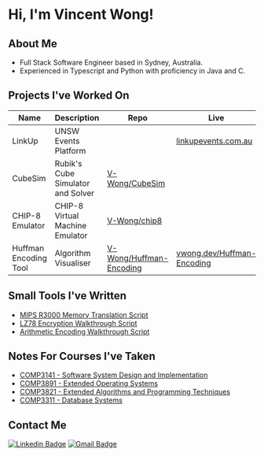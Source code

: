 # Hi, I'm Vincent Wong!
## About Me
- Full Stack Software Engineer based in Sydney, Australia.
- Experienced in Typescript and Python with proficiency in Java and C.

## Projects I've Worked On
|Name|Description|Repo|Live|
|-|-|-|-|
|LinkUp|UNSW Events Platform||[linkupevents.com.au](https://linkupevents.com.au/)|
|CubeSim|Rubik's Cube Simulator and Solver|[V-Wong/CubeSim](https://github.com/V-Wong/CubeSim)||
|CHIP-8 Emulator|CHIP-8 Virtual Machine Emulator|[V-Wong/chip8](https://github.com/V-Wong/chip8)||
|Huffman Encoding Tool| Algorithm Visualiser|[V-Wong/Huffman-Encoding](https://github.com/V-Wong/HUffman-Encoding)|[vwong.dev/Huffman-Encoding](https://vwong.dev/Huffman-Encoding/)

## Small Tools I've Written
- [MIPS R3000 Memory Translation Script](https://github.com/V-Wong/COMP3891/blob/main/misc/memory_translation.py)
- [LZ78 Encryption Walkthrough Script](https://github.com/V-Wong/MATH3411/blob/master/LZ78.py)
- [Arithmetic Encoding Walkthrough Script](https://github.com/V-Wong/MATH3411/blob/master/arithmetic_coding.py)

## Notes For Courses I've Taken
- [COMP3141 - Software System Design and Implementation](https://github.com/V-Wong/COMP3141)
- [COMP3891 - Extended Operating Systems](https://github.com/V-Wong/COMP3891)
- [COMP3821 - Extended Algorithms and Programming Techniques](https://github.com/V-Wong/COMP3821)
- [COMP3311 - Database Systems](https://github.com/V-Wong/COMP3311)

## Contact Me
[![Linkedin Badge](https://img.shields.io/badge/-Vincent_Wong-blue?style=flat-square&logo=Linkedin&logoColor=white&link=https://www.linkedin.com/in/vincent-wc-wong//)](https://www.linkedin.com/in/vincent-wc-wong/) 
[![Gmail Badge](https://img.shields.io/badge/-vincent@vwong.dev-c14438?style=flat-square&logo=Gmail&logoColor=white&link=mailto:vincent@vwong.dev)](mailto:vincent@vwong.dev)
